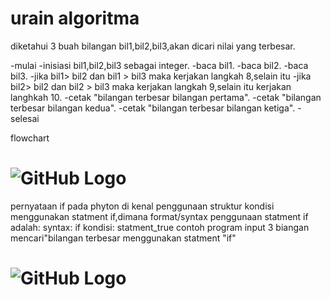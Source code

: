 


# urain algoritma
diketahui 3 buah bilangan bil1,bil2,bil3,akan dicari nilai yang terbesar.

-mulai
-inisiasi bil1,bil2,bil3 sebagai integer.
-baca bil1.
-baca bil2.
-baca bil3.
-jika bil1> bil2 dan bil1 > bil3 maka kerjakan langkah 8,selain itu
-jika bil2> bil2 dan bil2 > bil3 maka kerjakan langkah 9,selain itu kerjakan langhkah 10.
-cetak "bilangan terbesar bilangan pertama".
-cetak "bilangan terbesar bilangan kedua".
-cetak "bilangan terbesar bilangan ketiga".
-selesai 

flowchart
# ![GitHub Logo](flowchart.jpg)

pernyataan if
pada phyton di kenal penggunaan struktur kondisi menggunakan statment if,dimana format/syntax penggunaan statment if adalah:
syntax:
if kondisi:
		statment_true
contoh program input 3 biangan mencari"bilangan terbesar menggunakan statment "if"
# ![GitHub Logo](1.png) <h2>
